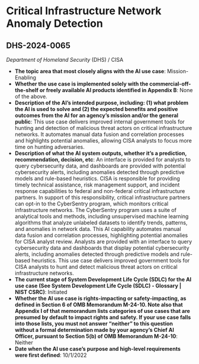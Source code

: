 # Critical Infrastructure Network Anomaly Detection
## DHS-2024-0065
_Department of Homeland Security_ (DHS) / CISA


+ **The topic area that most closely aligns with the AI use case**: Mission-Enabling
+ **Whether the use case is implemented solely with the commercial-off-the-shelf or freely available AI products identified in Appendix B**: None of the above.
+ **Description of the AI’s intended purpose, including: (1) what problem the AI is used to solve and (2) the expected benefits and positive outcomes from the AI for an agency’s mission and/or the general public**: This use case delivers improved internal government tools for hunting and detection of malicious threat actors on critical infrastructure networks. It automates manual data fusion and correlation processes and highlights potential anomalies, allowing CISA analysts to focus more  time on hunting adversaries.
+ **Description of what the AI system outputs, whether it’s a prediction, recommendation, decision, etc**: An interface is provided for analysts to query cybersecurity data, and dashboards are provided with potential cybersecurity alerts, including anomalies detected through predictive models and rule-based heuristics.
CISA is responsible for providing timely technical assistance, risk management support, and incident response capabilities to federal and non-federal critical infrastructure partners. In support of this responsibility, critical infrastructure partners can opt-in to the CyberSentry program, which monitors critical infrastructure networks. The CyberSentry program uses a suite of analytical tools and methods, including unsupervised machine learning algorithms that analyze unlabeled datasets to identify trends, patterns, and anomalies in network data. This AI capability automates manual data fusion and correlation processes, highlighting potential anomalies for CISA analyst review. Analysts are provided with an interface to query cybersecurity data and dashboards that display potential cybersecurity alerts, including anomalies detected through predictive models and rule-based heuristics. This use case delivers improved government tools for CISA analysts to hunt and detect malicious threat actors on critical infrastructure networks. 
+ **The current stage of System Development Life Cycle (SDLC) for the AI use case (See System Development Life Cycle (SDLC) - Glossary | NIST CSRC)**: Initiated
+ **Whether the AI use case is rights-impacting or safety-impacting, as defined in Section 6 of OMB Memorandum M-24-10. Note also that Appendix I of that memorandum lists categories of use cases that are presumed by default to impact rights and safety. If your use case falls into those lists, you must not answer “neither” to this question without a formal determination made by your agency’s Chief AI Officer, pursuant to Section 5(b) of OMB Memorandum M-24-10**: Neither
+ **Date when the AI use case’s purpose and high-level requirements were first defined**: 10/1/2022